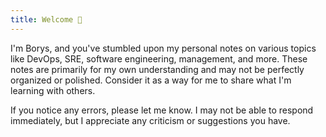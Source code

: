 ```yaml
---
title: Welcome 👋
---
```


I'm Borys, and you've stumbled upon my personal notes on various topics like DevOps, SRE, software engineering, management, and more. These notes are primarily for my own understanding and may not be perfectly organized or polished. Consider it as a way for me to share what I'm learning with others.

If you notice any errors, please let me know. I may not be able to respond immediately, but I appreciate any criticism or suggestions you have.